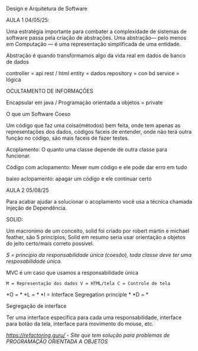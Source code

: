 Design e Arquitetura de Software

AULA 1 04/05/25:

Uma estratégia importante para combater a complexidade de sistemas de software passa pela criação de abstrações.
Uma abstração— pelo menos em Computação — é uma representação simplificada de uma entidade.

Abstração é quando transformamos algo da vida real em dados de banco de dados

controller  = api rest / html
entity  = dados
repository = con bd
service = lógica

OCULTAMENTO DE INFORMAÇÕES

Encapsular em java / Programação orientada a objetos = private

O que um Software Coeso

Um código que faz uma coisa(métodos) bem feita, onde tem apenas as representações dos dados, códigos faceis de entender, onde não terá outra função no código,
são mais faceis de fazer testes.

Acoplamento:
O quanto uma classe depende de outra classe para funcionar.

Código com aclopamento:
Mexer num código e ele pode dar erro em tudo

baixo aclopamento:
apagar um código e ele continuar certo

AULA 2 05/08/25

Para acabar ajudar a solucionar o acoplamento você usa a técnica chamada Injeção de Dependência.

SOLID:

Um macronimo de um conceito, solid foi criado por robert martin e michael feather, são 5 principios, Solid em resumo seria usar orientação a objetos do jeito certo/mais correto possível.

*S = principio da responsabilidade única (coesão), toda classe deve ter uma resposabilidade única.*
  
  MVC é um caso que usamos a responsabilidade única

    M = Representação dos dados V = HTML/tela C = Controle de tela

*O = *
*L = *
*I = Interface Segregation principle *
*D = *

Segregação de interface

Ter uma interface especifica para cada uma responsabilidade, interface para botão da tela, interface para movimento do mouse, etc.

*https://refactoring.guru/ - Site que tem solução para problemas de PROGRAMAÇÃO ORIENTADA A OBJETOS*


